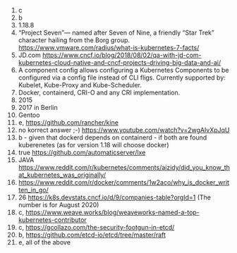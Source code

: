 1. c
2. b
3. 1.18.8
4. “Project Seven”— named after Seven of Nine, a friendly “Star Trek” character hailing from the Borg group. 
   https://www.vmware.com/radius/what-is-kubernetes-7-facts/  
5. JD.com https://www.cncf.io/blog/2018/08/02/qa-with-jd-com-kubernetes-cloud-native-and-cncf-projects-driving-big-data-and-ai/
6. A component config allows configuring a Kubernetes Components to be configured via a config file instead of CLI fligs. Currently supported by: Kubelet, Kube-Proxy and Kube-Scheduler.
7.  Docker, containerd, CRI-O and any CRI implementation.
8. 2015
9. 2017 in Berlin
10. Gentoo
11. e, https://github.com/rancher/kine
12. no korrect answer ;-) https://www.youtube.com/watch?v=2wgAIvXpJqU
13. b - given that dockerd depends on containerd - if both are found kuberenetes (as for version 1.18 will choose docker)
14. true https://github.com/automaticserver/lxe
15. JAVA https://www.reddit.com/r/kubernetes/comments/aizidy/did_you_know_that_kubernetes_was_originally/
16. https://www.reddit.com/r/docker/comments/1w2aco/why_is_docker_written_in_go/
17. 26 https://k8s.devstats.cncf.io/d/9/companies-table?orgId=1 (The number is for August 2020)
18. c, https://www.weave.works/blog/weaveworks-named-a-top-kubernetes-contributor
19. c, https://gcollazo.com/the-security-footgun-in-etcd/
20. b, https://github.com/etcd-io/etcd/tree/master/raft
21. e, all of the above
